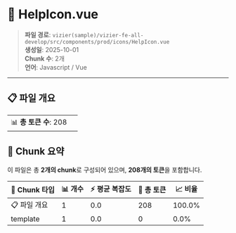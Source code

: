 # 📄 HelpIcon.vue

> **파일 경로**: `vizier(sample)/vizier-fe-all-develop/src/components/prod/icons/HelpIcon.vue`  
> **생성일**: 2025-10-01  
> **Chunk 수**: 2개  
> **언어**: Javascript / Vue
---


## 📋 파일 개요

| | |
|--|--|
| 📊 **총 토큰 수**: 208 |  |






## 🧩 Chunk 요약

이 파일은 총 **2개의 chunk**로 구성되어 있으며, **208개의 토큰**을 포함합니다.

| 🧩 Chunk 타입 | 📊 개수 | ⚡ 평균 복잡도 | 📝 총 토큰 | 📈 비율 |
|---------------|--------|-------------|----------|--------|
| 📋 파일 개요 | 1 | 0.0 | 208 | 100.0% |
| template | 1 | 0.0 | 0 | 0.0% |

